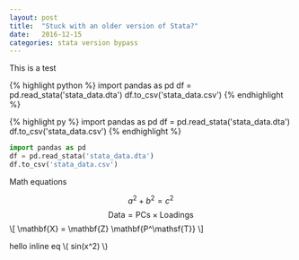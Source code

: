 ```yaml
---
layout: post
title:  "Stuck with an older version of Stata?"
date:   2016-12-15
categories: stata version bypass
---
```

This is a test

{% highlight python %}
import pandas as pd
df = pd.read_stata('stata_data.dta')
df.to_csv('stata_data.csv')
{% endhighlight %}

{% highlight py %}
import pandas as pd
df = pd.read_stata('stata_data.dta')
df.to_csv('stata_data.csv')
{% endhighlight %}

``` python
import pandas as pd
df = pd.read_stata('stata_data.dta')
df.to_csv('stata_data.csv')
```

Math equations

$$a^2 + b^2 = c^2$$
$$ \mathsf{Data = PCs} \times \mathsf{Loadings} $$
\\[ \mathbf{X} = \mathbf{Z} \mathbf{P^\mathsf{T}} \\]



hello inline eq \\( sin(x^2) \\)